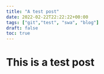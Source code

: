 ```yaml
---
title: "A test post"
date: 2022-02-22T22:22:22+00:00
tags: ["git","test", "swa", "blog"]
draft: false
toc: true
---
```


# This is a test post

